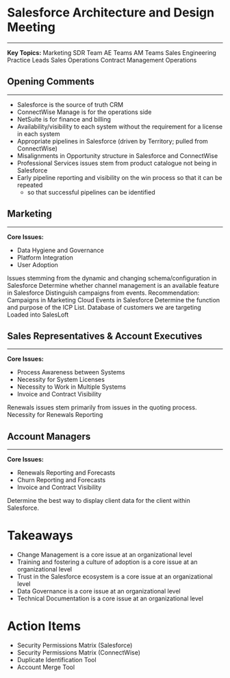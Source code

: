 # Salesforce Architecture and Design Meeting
---
**Key Topics:**
	Marketing
	SDR Team
	AE Teams
	AM Teams
	Sales Engineering
	Practice Leads
	Sales Operations
	Contract Management
	Operations

## Opening Comments
---
- Salesforce is the source of truth CRM
- ConnectWise Manage is for the operations side
- NetSuite is for finance and billing
- Availability/visibility to each system without the requirement for a license in each system
- Appropriate pipelines in Salesforce (driven by Territory; pulled from ConnectWise)
- Misalignments in Opportunity structure in Salesforce and ConnectWise
- Professional Services issues stem from product catalogue not being in Salesforce
- Early pipeline reporting and visibility on the win process so that it can be repeated
	- so that successful pipelines can be identified

## Marketing
---
**Core Issues:**
- Data Hygiene and Governance
- Platform Integration 
- User Adoption

Issues stemming from the dynamic and changing schema/configuration in Salesforce
Determine whether channel management is an available feature in Salesforce
Distinguish campaigns from events. Recommendation:
	Campaigns in Marketing Cloud
	Events in Salesforce
Determine the function and purpose of the ICP List.
	Database of customers we are targeting
	Loaded into SalesLoft

## Sales Representatives & Account Executives
---
**Core Issues:**
- Process Awareness between Systems
- Necessity for System Licenses
- Necessity to Work in Multiple Systems
- Invoice and Contract Visibility

Renewals issues stem primarily from issues in the quoting process.
	Necessity for Renewals Reporting

## Account Managers
---
**Core Issues:**
- Renewals Reporting and Forecasts
- Churn Reporting and Forecasts
- Invoice and Contract Visibility

Determine the best way to display client data for the client within Salesforce.

# Takeaways

- Change Management is a core issue at an organizational level
- Training and fostering a culture of adoption is a core issue at an organizational level
- Trust in the Salesforce ecosystem is a core issue at an organizational level
- Data Governance is a core issue at an organizational level
- Technical Documentation is a core issue at an organizational level

# Action Items

- Security Permissions Matrix (Salesforce)
- Security Permissions Matrix (ConnectWise)
- Duplicate Identification Tool
- Account Merge Tool
